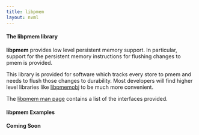 ```yaml
---
title: libpmem
layout: nvml
---
```


#### The libpmem library

**libpmem** provides low level persistent memory support.
In particular, support for the persistent memory instructions
for flushing changes to pmem is provided.

This library is provided for software which tracks every store
to pmem and needs to flush those changes to durability.  Most
developers will find higher level libraries like
[libpmemobj](../libpmemobj) to be much more convenient.

The [libpmem man page](libpmem.3.html) contains a list of the
interfaces provided.

#### libpmem Examples

**Coming Soon**
